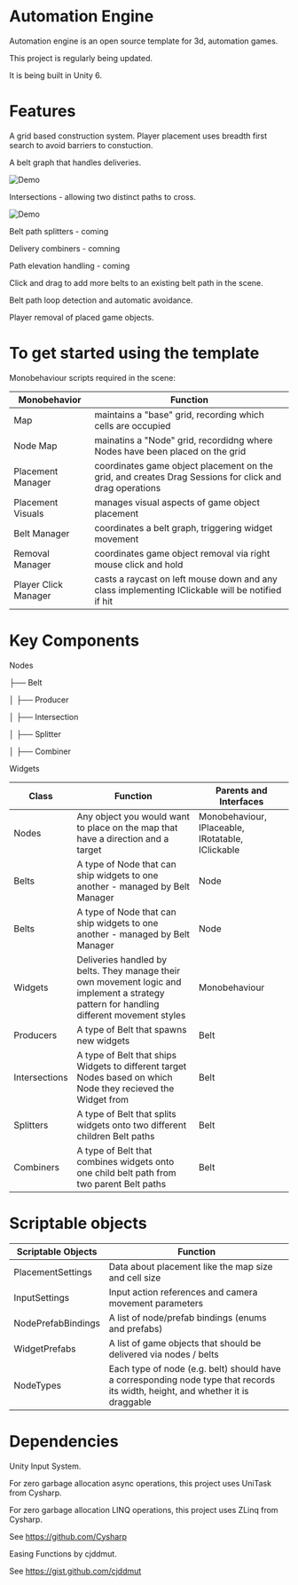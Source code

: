 # Automation Engine 

Automation engine is an open source template for 3d, automation games.

This project is regularly being updated. 

It is being built in Unity 6.  

# Features

A grid based construction system. 
Player placement uses breadth first search to avoid barriers to constuction.  

A belt graph that handles deliveries.

![Demo](Media/BeltTest.gif)

Intersections - allowing two distinct paths to cross. 

![Demo](Media/IntersectionGif.gif)

Belt path splitters - coming

Delivery combiners - comning

Path elevation handling - coming

Click and drag to add more belts to an existing belt path in the scene. 

Belt path loop detection and automatic avoidance. 

Player removal of placed game objects. 

# To get started using the template

Monobehaviour scripts required in the scene: 

| Monobehavior            | Function  
|----------|----------|
| Map    | maintains a "base" grid, recording which cells are occupied |
| Node Map    | mainatins a "Node" grid, recordidng where Nodes have been placed on the grid | 
| Placement Manager    | coordinates game object placement on the grid, and creates Drag Sessions for click and drag operations |
| Placement Visuals    | manages visual aspects of game object placement | 
| Belt Manager    | coordinates a belt graph, triggering widget movement | 
| Removal Manager    | coordinates game object removal via right mouse click and hold |
| Player Click Manager   | casts a raycast on left mouse down and any class implementing IClickable will be notified if hit |


# Key Components 

Nodes 

├── Belt

│   ├── Producer

│   ├── Intersection

│   ├── Splitter

│   ├── Combiner

Widgets


| Class            | Function   | Parents and Interfaces
|----------|----------|----------|
| Nodes    | Any object you would want to place on the map that have a direction and a target  | Monobehaviour, IPlaceable, IRotatable, IClickable |
| Belts    | A type of Node that can ship widgets to one another - managed by Belt Manager     | Node |
| Belts    | A type of Node that can ship widgets to one another - managed by Belt Manager     | Node |
| Widgets  | Deliveries handled by belts. They manage their own movement logic and implement a strategy pattern for handling different movement styles  | Monobehaviour |
| Producers  | A type of Belt that spawns new widgets   | Belt |
| Intersections  | A type of Belt that ships Widgets to different target Nodes based on which Node they recieved the Widget from   | Belt |
| Splitters  | A type of Belt that splits widgets onto two different children Belt paths  | Belt |
| Combiners  | A type of Belt that combines widgets onto one child belt path from two parent Belt paths  | Belt |

# Scriptable objects

| Scriptable Objects | Function  
|----------|----------|
| PlacementSettings    | Data about placement like the map size and cell size |
| InputSettings    | Input action references and camera movement parameters |
| NodePrefabBindings    | A list of node/prefab bindings (enums and prefabs) |
| WidgetPrefabs    | A list of game objects that should be delivered via nodes / belts |
| NodeTypes    | Each type of node (e.g. belt) should have a corresponding node type that records its width, height, and whether it is draggable |

# Dependencies

Unity Input System.


For zero garbage allocation async operations, this project uses UniTask from Cysharp.


For zero garbage allocation LINQ operations, this project uses ZLinq from Cysharp. 


See https://github.com/Cysharp


Easing Functions by cjddmut.


See https://gist.github.com/cjddmut
